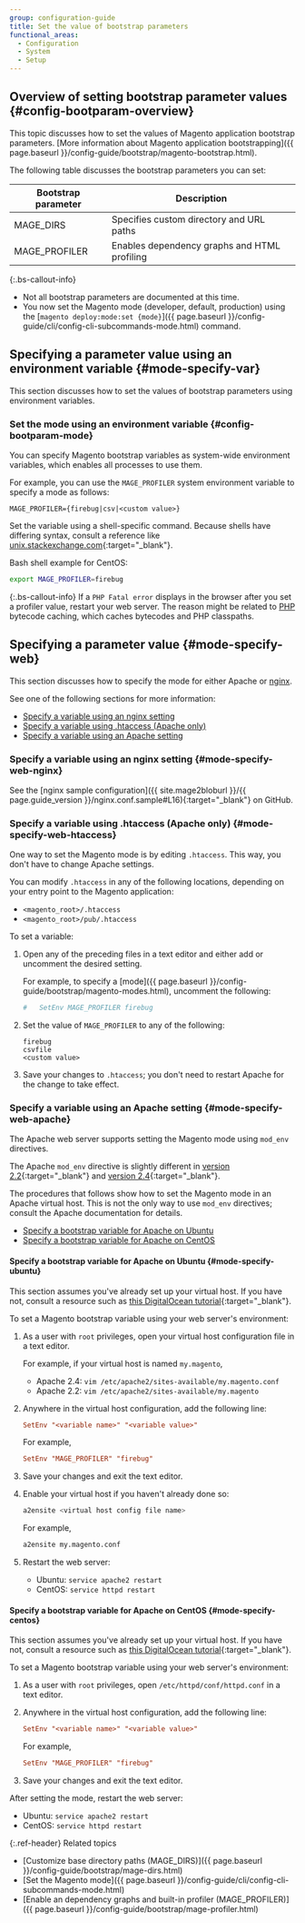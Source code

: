 ```yaml
---
group: configuration-guide
title: Set the value of bootstrap parameters
functional_areas:
  - Configuration
  - System
  - Setup
---
```


## Overview of setting bootstrap parameter values {#config-bootparam-overview}

This topic discusses how to set the values of Magento application bootstrap parameters. [More information about Magento application bootstrapping]({{ page.baseurl }}/config-guide/bootstrap/magento-bootstrap.html).

The following table discusses the bootstrap parameters you can set:

| Bootstrap parameter | Description                                  |
| ------------------- | -------------------------------------------- |
| MAGE_DIRS           | Specifies custom directory and URL paths     |
| MAGE_PROFILER       | Enables dependency graphs and HTML profiling |

{:.bs-callout-info}

*  Not all bootstrap parameters are documented at this time.
*  You now set the Magento mode (developer, default, production) using the [`magento deploy:mode:set {mode}`]({{ page.baseurl }}/config-guide/cli/config-cli-subcommands-mode.html) command.

## Specifying a parameter value using an environment variable {#mode-specify-var}

This section discusses how to set the values of bootstrap parameters using environment variables.

### Set the mode using an environment variable {#config-bootparam-mode}

You can specify Magento bootstrap variables as system-wide environment variables, which enables all processes to use them.

For example, you can use the `MAGE_PROFILER` system environment variable to specify a mode as follows:

```terminal
MAGE_PROFILER={firebug|csv|<custom value>}
```

Set the variable using a shell-specific command. Because shells have differing syntax, consult a reference like [unix.stackexchange.com](http://unix.stackexchange.com/questions/117467/how-to-permanently-set-environmental-variables){:target="_blank"}.

Bash shell example for CentOS:

```bash
export MAGE_PROFILER=firebug
```

{:.bs-callout-info}
If a `PHP Fatal error` displays in the browser after you set a profiler value, restart your web server. The reason might be related to [PHP](https://glossary.magento.com/php) bytecode caching, which caches bytecodes and PHP classpaths.

## Specifying a parameter value {#mode-specify-web}

This section discusses how to specify the mode for either Apache or [nginx](https://glossary.magento.com/nginx).

See one of the following sections for more information:

*  [Specify a variable using an nginx setting](#mode-specify-web-nginx)
*  [Specify a variable using .htaccess (Apache only)](#mode-specify-web-htaccess)
*  [Specify a variable using an Apache setting](#mode-specify-web-apache)

### Specify a variable using an nginx setting {#mode-specify-web-nginx}

See the [nginx sample configuration]({{ site.mage2bloburl }}/{{ page.guide_version }}/nginx.conf.sample#L16){:target="_blank"} on GitHub.

### Specify a variable using .htaccess (Apache only) {#mode-specify-web-htaccess}

One way to set the Magento mode is by editing `.htaccess`. This way, you don't have to change Apache settings.

You can modify `.htaccess` in any of the following locations, depending on your entry point to the Magento application:

*  `<magento_root>/.htaccess`
*  `<magento_root>/pub/.htaccess`

To set a variable:

1. Open any of the preceding files in a text editor and either add or uncomment the desired setting.

   For example, to specify a [mode]({{ page.baseurl }}/config-guide/bootstrap/magento-modes.html), uncomment the following:

   ```conf
   #   SetEnv MAGE_PROFILER firebug
   ```

1. Set the value of `MAGE_PROFILER` to any of the following:

   ```terminal
   firebug
   csvfile
   <custom value>
   ```

1. Save your changes to `.htaccess`; you don't need to restart Apache for the change to take effect.

### Specify a variable using an Apache setting {#mode-specify-web-apache}

The Apache web server supports setting the Magento mode using `mod_env` directives.

The Apache `mod_env` directive is slightly different in [version 2.2](http://httpd.apache.org/docs/2.2/mod/mod_env.html#setenv){:target="_blank"} and [version 2.4](http://httpd.apache.org/docs/2.4/mod/mod_env.html#setenv){:target="_blank"}.

The procedures that follows show how to set the Magento mode in an Apache virtual host. This is not the only way to use `mod_env` directives; consult the Apache documentation for details.

*  [Specify a bootstrap variable for Apache on Ubuntu](#mode-specify-ubuntu)
*  [Specify a bootstrap variable for Apache on CentOS](#mode-specify-centos)

#### Specify a bootstrap variable for Apache on Ubuntu {#mode-specify-ubuntu}

This section assumes you've already set up your virtual host. If you have not, consult a resource such as [this DigitalOcean tutorial](https://www.digitalocean.com/community/tutorials/how-to-set-up-apache-virtual-hosts-on-ubuntu-14-04-lts){:target="_blank"}.

To set a Magento bootstrap variable using your web server's environment:

1. As a user with `root` privileges, open your virtual host configuration file in a text editor.

   For example, if your virtual host is named `my.magento`,

   *  Apache 2.4: `vim /etc/apache2/sites-available/my.magento.conf`
   *  Apache 2.2: `vim /etc/apache2/sites-available/my.magento`

1. Anywhere in the virtual host configuration, add the following line:

   ```conf
   SetEnv "<variable name>" "<variable value>"
   ```

   For example,

   ```conf
   SetEnv "MAGE_PROFILER" "firebug"
   ```

1. Save your changes and exit the text editor.
1. Enable your virtual host if you haven't already done so:

   ```bash
   a2ensite <virtual host config file name>
   ```

   For example,

   ```bash
   a2ensite my.magento.conf
   ```

1. Restart the web server:

   *  Ubuntu: `service apache2 restart`
   *  CentOS: `service httpd restart`

#### Specify a bootstrap variable for Apache on CentOS {#mode-specify-centos}

This section assumes you've already set up your virtual host. If you have not, consult a resource such as [this DigitalOcean tutorial](https://www.digitalocean.com/community/tutorials/how-to-set-up-apache-virtual-hosts-on-centos-6){:target="_blank"}.

To set a Magento bootstrap variable using your web server's environment:

1. As a user with `root` privileges, open `/etc/httpd/conf/httpd.conf` in a text editor.

1. Anywhere in the virtual host configuration, add the following line:

   ```conf
   SetEnv "<variable name>" "<variable value>"
   ```

   For example,

   ```conf
   SetEnv "MAGE_PROFILER" "firebug"
   ```

1. Save your changes and exit the text editor.

After setting the mode, restart the web server:

*  Ubuntu: `service apache2 restart`
*  CentOS: `service httpd restart`

{:.ref-header}
Related topics

*  [Customize base directory paths (MAGE_DIRS)]({{ page.baseurl }}/config-guide/bootstrap/mage-dirs.html)
*  [Set the Magento mode]({{ page.baseurl }}/config-guide/cli/config-cli-subcommands-mode.html)
*  [Enable an dependency graphs and built-in profiler (MAGE_PROFILER)]({{ page.baseurl }}/config-guide/bootstrap/mage-profiler.html)

